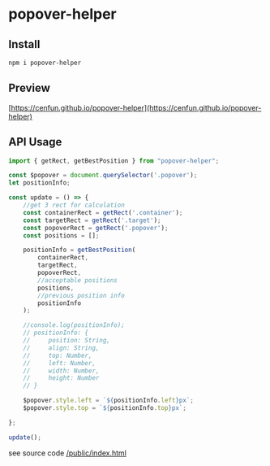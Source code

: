# popover-helper

## Install
```sh
npm i popover-helper
```

## Preview
[https://cenfun.github.io/popover-helper](https://cenfun.github.io/popover-helper)

## API Usage
```js
import { getRect, getBestPosition } from "popover-helper";

const $popover = document.querySelector('.popover');
let positionInfo;

const update = () => {
    //get 3 rect for calculation
    const containerRect = getRect('.container');
    const targetRect = getRect('.target');
    const popoverRect = getRect('.popover');
    const positions = [];

    positionInfo = getBestPosition(
        containerRect,
        targetRect,
        popoverRect,
        //acceptable positions
        positions,
        //previous position info
        positionInfo
    );

    //console.log(positionInfo);
    // positionInfo: {
    //     position: String,
    //     align: String,
    //     top: Number,
    //     left: Number,
    //     width: Number,
    //     height: Number
    // }

    $popover.style.left = `${positionInfo.left}px`;
    $popover.style.top = `${positionInfo.top}px`;

};

update();

```
see source code [/public/index.html](/public/index.html)
